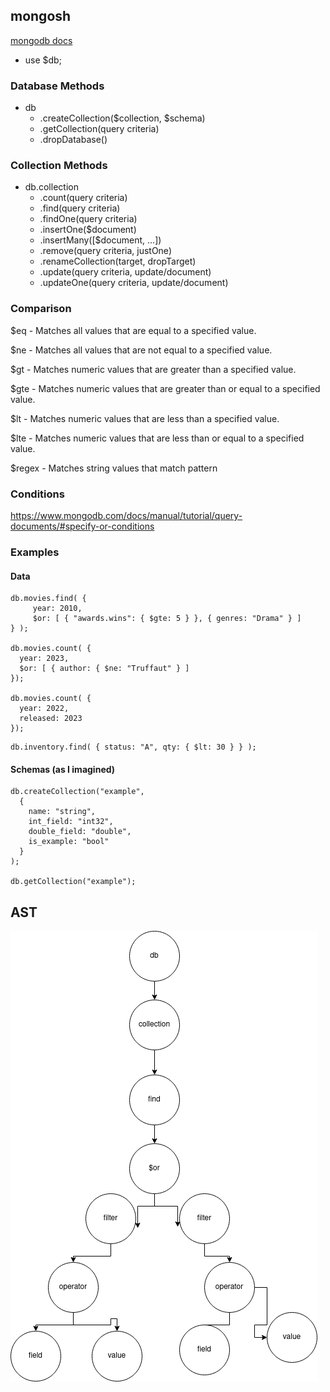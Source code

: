 ## mongosh

<a href="https://www.mongodb.com/docs/manual/reference/method/">
mongodb docs
</a>

- use $db;

### Database Methods 
- db
  - .createCollection($collection, $schema)
  - .getCollection(query criteria)
  - .dropDatabase()

### Collection Methods
- db.collection
  - .count(query criteria)
  - .find(query criteria)
  - .findOne(query criteria)
  - .insertOne($document)
  - .insertMany([$document, ...])
  - .remove(query criteria, justOne)
  - .renameCollection(target, dropTarget)
  - .update(query criteria, update/document)
  - .updateOne(query criteria, update/document)

### Comparison
$eq - Matches all values that are equal to a specified value.

$ne - Matches all values that are not equal to a specified value.

$gt - Matches numeric values that are greater than a specified value.

$gte - Matches numeric values that are greater than or equal to a specified value.

$lt - Matches numeric values that are less than a specified value.

$lte - Matches numeric values that are less than or equal to a specified value.

$regex - Matches string values that match pattern

### Conditions
https://www.mongodb.com/docs/manual/tutorial/query-documents/#specify-or-conditions


### Examples

#### Data
```
db.movies.find( {
     year: 2010,
     $or: [ { "awards.wins": { $gte: 5 } }, { genres: "Drama" } ]
} );

db.movies.count( {
  year: 2023,
  $or: [ { author: { $ne: "Truffaut" } ]
});

db.movies.count( {
  year: 2022,
  released: 2023
});
```

```
db.inventory.find( { status: "A", qty: { $lt: 30 } } );
```

#### Schemas (as I imagined)
```
db.createCollection("example", 
  {
    name: "string",
    int_field: "int32",
    double_field: "double",
    is_example: "bool"
  } 
);

db.getCollection("example");
```


## AST
![ast](AST.png)